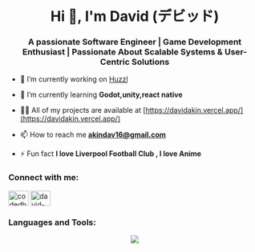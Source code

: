 <h1 align="center">Hi 👋, I'm David (デビッド)</h1>
<h3 align="center">A passionate Software Engineer | Game Development Enthusiast | Passionate About Scalable Systems & User-Centric Solutions</h3>

- 🔭 I’m currently working on [Huzzl](https://github.com/Dav16Akin/huzzl)

- 🌱 I’m currently learning **Godot,unity,react native**

- 👨‍💻 All of my projects are available at [https://davidakin.vercel.app/](https://davidakin.vercel.app/)

- 📫 How to reach me **akindav16@gmail.com**

- ⚡ Fun fact **I love Liverpool Football Club , I love Anime**

<h3 align="left">Connect with me:</h3>
<p align="left">
<a href="https://twitter.com/codedbydavid" target="blank"><img align="center" src="https://raw.githubusercontent.com/rahuldkjain/github-profile-readme-generator/master/src/images/icons/Social/twitter.svg" alt="codedbydavid" height="30" width="40" /></a>
<a href="https://linkedin.com/in/david-akin-40393123b" target="blank"><img align="center" src="https://raw.githubusercontent.com/rahuldkjain/github-profile-readme-generator/master/src/images/icons/Social/linked-in-alt.svg" alt="david-akin-40393123b" height="30" width="40" /></a>
</p>

<h3 align="left">Languages and Tools:</h3>
<div align="center">
  <img src="https://skillicons.dev/icons?i=nextjs,react,nodejs,ts,js,express,mongodb,postgresql,git,github,html,css,vscode,godot,tailwind" />
</div>
